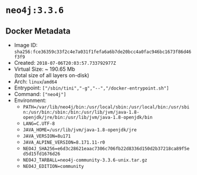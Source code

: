 # `neo4j:3.3.6`

## Docker Metadata

- Image ID: `sha256:fce36359c33f2c4e7a031f1fefa6a6b7de20bcc4a0fac946bc1673f86d46f3f9`
- Created: `2018-07-06T20:03:57.733792977Z`
- Virtual Size: ~ 190.65 Mb  
  (total size of all layers on-disk)
- Arch: `linux`/`amd64`
- Entrypoint: `["/sbin/tini","-g","--","/docker-entrypoint.sh"]`
- Command: `["neo4j"]`
- Environment:
  - `PATH=/var/lib/neo4j/bin:/usr/local/sbin:/usr/local/bin:/usr/sbin:/usr/bin:/sbin:/bin:/usr/lib/jvm/java-1.8-openjdk/jre/bin:/usr/lib/jvm/java-1.8-openjdk/bin`
  - `LANG=C.UTF-8`
  - `JAVA_HOME=/usr/lib/jvm/java-1.8-openjdk/jre`
  - `JAVA_VERSION=8u171`
  - `JAVA_ALPINE_VERSION=8.171.11-r0`
  - `NEO4J_SHA256=e6d3c28621eaac7306c706fb22d8336d150d2b37218ca89f5ed5d15fd1676d26`
  - `NEO4J_TARBALL=neo4j-community-3.3.6-unix.tar.gz`
  - `NEO4J_EDITION=community`
